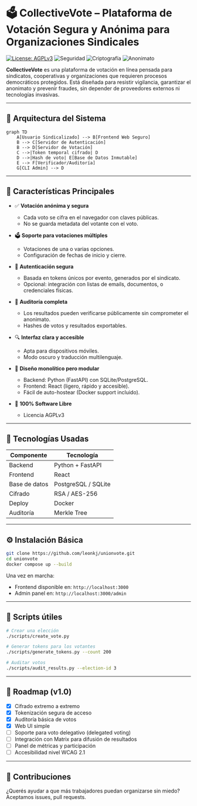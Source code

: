 # 🗳️ CollectiveVote – Plataforma de Votación Segura y Anónima para Organizaciones Sindicales

[![License: AGPLv3](https://img.shields.io/badge/License-AGPLv3-blue.svg)](https://www.gnu.org/licenses/agpl-3.0)
![Seguridad](https://img.shields.io/badge/Security-End--to--End-green)
![Criptografía](https://img.shields.io/badge/Crypto-AES_+_RSA-purple)
![Anonimato](https://img.shields.io/badge/Voting-Anónimo-orange)

**CollectiveVote** es una plataforma de votación en línea pensada para sindicatos, cooperativas y organizaciones que requieren procesos democráticos protegidos. Está diseñada para resistir vigilancia, garantizar el anonimato y prevenir fraudes, sin depender de proveedores externos ni tecnologías invasivas.

---

## 🧩 Arquitectura del Sistema

```mermaid
graph TD
    A[Usuario Sindicalizado] --> B[Frontend Web Seguro]
    B --> C[Servidor de Autenticación]
    B --> D[Servidor de Votación]
    C -->|Token temporal cifrado| D
    D -->|Hash de voto| E[Base de Datos Inmutable]
    E --> F[Verificador/Auditoría]
    G[CLI Admin] --> D
```

---

## 🔐 Características Principales

* ✅ **Votación anónima y segura**

  * Cada voto se cifra en el navegador con claves públicas.
  * No se guarda metadata del votante con el voto.

* 🗳️ **Soporte para votaciones múltiples**

  * Votaciones de una o varias opciones.
  * Configuración de fechas de inicio y cierre.

* 👥 **Autenticación segura**

  * Basada en tokens únicos por evento, generados por el sindicato.
  * Opcional: integración con listas de emails, documentos, o credenciales físicas.

* 📜 **Auditoría completa**

  * Los resultados pueden verificarse públicamente sin comprometer el anonimato.
  * Hashes de votos y resultados exportables.

* 🔍 **Interfaz clara y accesible**

  * Apta para dispositivos móviles.
  * Modo oscuro y traducción multilenguaje.

* 🧱 **Diseño monolítico pero modular**

  * Backend: Python (FastAPI) con SQLite/PostgreSQL.
  * Frontend: React (ligero, rápido y accesible).
  * Fácil de auto-hostear (Docker support incluido).

* 🐧 **100% Software Libre**

  * Licencia AGPLv3

---

## 🚀 Tecnologías Usadas

| Componente    | Tecnología           |
| ------------- | -------------------- |
| Backend       | Python + FastAPI     |
| Frontend      | React               |
| Base de datos | PostgreSQL / SQLite  |
| Cifrado       | RSA / AES-256        |
| Deploy        | Docker               |
| Auditoría     | Merkle Tree          |

---

## ⚙️ Instalación Básica

```bash
git clone https://github.com/leonkj/unionvote.git
cd unionvote
docker compose up --build
```

Una vez en marcha:

* Frontend disponible en: `http://localhost:3000`
* Admin panel en: `http://localhost:3000/admin`

---

## 🔧 Scripts útiles

```bash
# Crear una elección
./scripts/create_vote.py

# Generar tokens para los votantes
./scripts/generate_tokens.py --count 200

# Auditar votos
./scripts/audit_results.py --election-id 3
```

---

## 🧪 Roadmap (v1.0)

* [x] Cifrado extremo a extremo
* [x] Tokenización segura de acceso
* [x] Auditoría básica de votos
* [x] Web UI simple
* [ ] Soporte para voto delegativo (delegated voting)
* [ ] Integración con Matrix para difusión de resultados
* [ ] Panel de métricas y participación
* [ ] Accesibilidad nivel WCAG 2.1

---

## 🤝 Contribuciones

¿Querés ayudar a que más trabajadores puedan organizarse sin miedo?
Aceptamos issues, pull requests.
